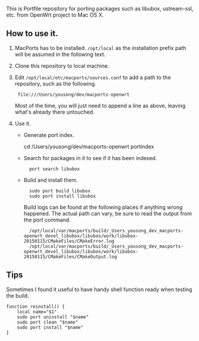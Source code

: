 This is Portfile repository for porting packages such as libubox, ustream-ssl, etc. from OpenWrt project to Mac OS X.

## How to use it.

1. MacPorts has to be installed.  `/opt/local` as the installation prefix path will be assumed in the following text.
2. Clone this repository to local machine.
3. Edit `/opt/local/etc/macports/sources.conf` to add a path to the repository, such as the following.

		file:///Users/yousong/dev/macports-openwrt

	Most of the time, you will just need to append a line as above, leaving what's already there untouched.

4. Use it.

	- Generate port index.

		cd /Users/yousong/dev/macports-openwrt
		portindex

	- Search for packages in it to see if it has been indexed.

			port search libubox

	- Bulid and install them.

			sudo port build libubox
			sudo port install libubox

		Build logs can be found at the following places if anything wrong happened.  The actual path can vary, be sure to read the output from the port command.

			/opt/local/var/macports/build/_Users_yousong_dev_macports-openwrt_devel_libubox/libubox/work/libubox-20150115/CMakeFiles/CMakeError.log
			/opt/local/var/macports/build/_Users_yousong_dev_macports-openwrt_devel_libubox/libubox/work/libubox-20150115/CMakeFiles/CMakeOutput.log


## Tips

Sometimes I found it useful to have handy shell function ready when testing the build.

	function reinstall() {
		local name="$1"
		sudo port uninstall "$name"
		sudo port clean "$name"
		sudo port install "$name"
	}
